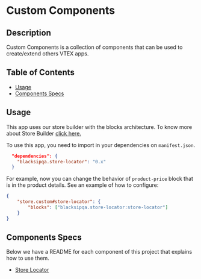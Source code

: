 # Custom Components

## Description

Custom Components is a collection of components that can be used to create/extend others VTEX apps.

## Table of Contents

-   [Usage](#usage)
-   [Components Specs](#components-specs)

## Usage

This app uses our store builder with the blocks architecture. To know more about Store Builder [click here.](https://help.vtex.com/en/tutorial/understanding-storebuilder-and-stylesbuilder#structuring-and-configuring-our-store-with-object-object)

To use this app, you need to import in your dependencies on `manifest.json`.

```json
  "dependencies": {
    "blacksipqa.store-locator": "0.x"
  }
```

For example, now you can change the behavior of `product-price` block that is in the product details. See an example of how to configure:

```json
{
    "store.custom#store-locator": {
        "blocks": ["blacksipqa.store-locator:store-locator"]
    }
}
```

## Components Specs

Below we have a README for each component of this project that explains how to use them.

-   [Store Locator](StoreLocator.md)
